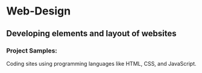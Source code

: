 # Web-Design
## Developing elements and layout of websites
### Project Samples:
Coding sites using programming languages like HTML, CSS, and JavaScript.
